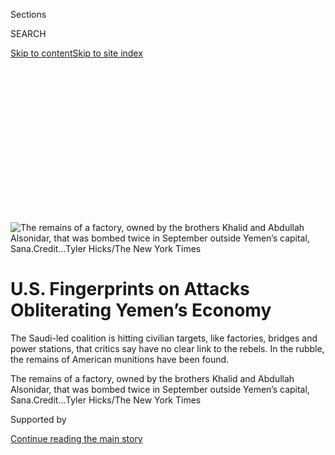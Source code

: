 <div id="app">

<div>

<div>

<div>

<div class="NYTAppHideMasthead css-ikk3s8 e1suatyy0">

<div class="section css-133zg39 e1suatyy2">

<div class="css-eph4ug er09x8g0">

<div class="css-6n7j50">

</div>

<span class="css-1dv1kvn">Sections</span>

<div class="css-10488qs">

<span class="css-1dv1kvn">SEARCH</span>

</div>

[Skip to content](#site-content)[Skip to site
index](#site-index)

</div>

<div class="css-10698na e1huz5gh0">

</div>

</div>

</div>

</div>

<div data-aria-hidden="false">

<div id="site-content" data-role="main">

<div>

<div class="css-1aor85t" style="opacity:0.000000001;z-index:-1;visibility:hidden">

<div class="css-1hqnpie">

<div class="css-epjblv">

<span class="css-17xtcya">[Middle
East](/section/world/middleeast)</span><span class="css-x15j1o">|</span><span class="css-fwqvlz">U.S.
Fingerprints on Attacks Obliterating Yemen’s
Economy</span>

</div>

<div class="css-k008qs">

<div class="css-1iwv8en">

<span class="css-18z7m18"></span>

<div>

</div>

</div>

<span class="css-1n6z4y">https://nyti.ms/2eRoyGS</span>

<div class="css-1705lsu">

<div class="css-4xjgmj">

<div class="css-4skfbu" data-role="toolbar" data-aria-label="Social Media Share buttons, Save button, and Comments Panel with current comment count" data-testid="share-tools">

  - 
  - 
  - 
  - 
    
    <div class="css-6n7j50">
    
    </div>

  - 
  - 

</div>

</div>

</div>

</div>

</div>

</div>

<div class="css-11qgg8s">

</div>

<div id="fullBleedHeaderContent">

<div class="css-9fsmc8">

![<span class="css-16f3y1r e13ogyst0" data-aria-hidden="true">The
remains of a factory, owned by the brothers Khalid and Abdullah
Alsonidar, that was bombed twice in September outside Yemen’s capital,
Sana.</span><span class="css-cnj6d5 e1z0qqy90" itemprop="copyrightHolder"><span class="css-1ly73wi e1tej78p0">Credit...</span><span><span>Tyler
Hicks/The New York
Times</span></span></span>](https://static01.graylady3jvrrxbe.onion/images/2016/11/10/world/middleeast/Yemen-slide-AVYH/Yemen-slide-AVYH-articleLarge-v2.jpg?quality=75&auto=webp&disable=upscale)

</div>

<div class="css-1pumfk">

<div class="css-1vkm6nb ehdk2mb0">

# U.S. Fingerprints on Attacks Obliterating Yemen’s Economy

</div>

The Saudi-led coalition is hitting civilian targets, like factories,
bridges and power stations, that critics say have no clear link to the
rebels. In the rubble, the remains of American munitions have been
found.

</div>

<div class="css-nwzfg5 e1gnum310">

<span class="css-1f9pvn2 middleeast">The remains of a factory, owned by
the brothers Khalid and Abdullah Alsonidar, that was bombed twice in
September outside Yemen’s capital,
Sana.</span><span class="css-cnj6d5 e1z0qqy90" itemprop="copyrightHolder"><span class="css-1ly73wi e1tej78p0">Credit...</span><span><span>Tyler
Hicks/The New York Times</span></span></span>

</div>

<div id="sponsor-wrapper" class="css-1hyfx7x">

<div id="sponsor-slug" class="css-19vbshk">

Supported by

</div>

[Continue reading the main
story](#after-sponsor)

<div id="sponsor" class="ad sponsor-wrapper" style="text-align:center;height:100%;display:block">

</div>

<div id="after-sponsor">

</div>

</div>

<div class="css-1wx1auc e1gnum311">

<div class="css-18e8msd">

<div class="css-vp77d3 epjyd6m0">

<div class="css-1baulvz">

By [<span class="css-1baulvz last-byline" itemprop="name">Ben
Hubbard</span>](http://www.nytimes3xbfgragh.onion/by/ben-hubbard)

</div>

</div>

  - Nov. 13,
    2016

  - 
    
    <div class="css-4xjgmj">
    
    <div class="css-d8bdto" data-role="toolbar" data-aria-label="Social Media Share buttons, Save button, and Comments Panel with current comment count" data-testid="share-tools">
    
      - 
      - 
      - 
      - 
        
        <div class="css-6n7j50">
        
        </div>
    
      - 
      - 
    
    </div>
    
    </div>

</div>

</div>

</div>

<div class="section meteredContent css-1r7ky0e" name="articleBody" itemprop="articleBody">

<div class="css-1fanzo5 StoryBodyCompanionColumn">

<div class="css-53u6y8">

SANA, Yemen — For decades, Mustafa Elaghil’s family produced snack foods
popular in Yemen, chips and corn curls in bright packaging decorated
with the image of Ernie from “[Sesame
Street](http://www.sesamestreet.org/).”

But over the summer, a military coalition led by [Saudi
Arabia](http://www.nytimes3xbfgragh.onion/topic/destination/saudi-arabia?8qa)
sent warplanes over
[Yemen](http://www.nytimes3xbfgragh.onion/topic/destination/yemen?8qa)
and bombed the Elaghils’ factory. The explosion destroyed it, setting it
ablaze and trapping the workers inside.

The attack killed 10 employees and wiped out a business that had
employed dozens of families.

“It was everything for us,” Mr. Elaghil said.

The Saudi-led coalition [has bombed
Yemen](http://www.nytimes3xbfgragh.onion/2016/10/31/world/middleeast/airstrikes-kill-dozens-in-western-yemen.html?rref=collection%2Ftimestopic%2FYemen&action=click&contentCollection=world&region=stream&module=stream_unit&version=latest&contentPlacement=3&pgtype=collection)
for the last 19 months, trying to oust a rebel group aligned with Iran
that [took control of the
capital](http://www.nytimes3xbfgragh.onion/2014/09/22/world/middleeast/yemens-prime-minister-resigns-amid-chaos-and-another-cease-fire.html),
Sana, in 2014. The Saudis want to restore the country’s exiled
president, [Abdu Rabbu Mansour
Hadi](http://www.nytimes3xbfgragh.onion/2015/02/22/world/africa/yemens-former-president-flees-capital.html),
who led an internationally recognized government more aligned with its
interests.

</div>

</div>

<div class="css-1fanzo5 StoryBodyCompanionColumn">

<div class="css-53u6y8">

But instead of defeating the rebels, the campaign has sunk into a
grinding stalemate, systematically obliterating Yemen’s already
bare-bones economy. The coalition has destroyed a wide variety of
civilian targets that critics say have no clear link to the rebels.

It has hit
[hospitals](http://www.nytimes3xbfgragh.onion/2016/08/16/world/middleeast/yemen-doctors-without-borders-hospital-bombing.html)
and schools. It has destroyed bridges, power stations, poultry farms, a
key seaport and factories that produce yogurt, tea, tissues, ceramics,
Coca-Cola and potato chips. It has bombed weddings and [a
funeral](http://www.nytimes3xbfgragh.onion/2016/10/09/world/middleeast/yemen-saudi-arabia-houthis-rebels.html).

The bombing campaign has exacerbated a humanitarian crisis in the Arab
world’s poorest country, where cholera is spreading, millions of people
are struggling to get enough food, and malnourished babies are
overwhelming hospitals, according to the United Nations. Millions have
been forced from their homes, and since August, the government has been
unable to pay the salaries of most of the 1.2 million civil servants.

</div>

</div>

<div class="css-79elbk" data-testid="photoviewer-wrapper">

<div class="css-z3e15g" data-testid="photoviewer-wrapper-hidden">

</div>

<div class="css-1a48zt4 ehw59r15" data-testid="photoviewer-children">

![<span class="css-16f3y1r e13ogyst0" data-aria-hidden="true">A patient
at Al-Salam Hospital in Amran, Yemen. The effects of the war are seen
everywhere in the
country.</span><span class="css-cnj6d5 e1z0qqy90" itemprop="copyrightHolder"><span class="css-1ly73wi e1tej78p0">Credit...</span><span>Tyler
Hicks/The New York
Times</span></span>](https://static01.graylady3jvrrxbe.onion/images/2016/11/10/world/middleeast/Yemen-slide-G63C/Yemen-slide-G63C-articleInline.jpg?quality=75&auto=webp&disable=upscale)

</div>

</div>

<div class="css-1fanzo5 StoryBodyCompanionColumn">

<div class="css-53u6y8">

Publicly, the United States has kept its distance from the war, but its
decades-old alliance with Saudi Arabia, underpinned by tens of billions
of dollars in weapons sales, has left American fingerprints on the air
campaign.

</div>

</div>

<div class="css-1fanzo5 StoryBodyCompanionColumn">

<div class="css-53u6y8">

Many strikes are carried out by pilots trained by the United States, who
fly American-made jets that are refueled in the air by American planes.
And Yemenis often find the remains of American-made munitions, as they
did in the ruins after a strike that killed more than 100 mourners at a
funeral last month.

Graffiti on walls across Sana reads: “America is killing the Yemeni
people.”

President-elect Donald J. Trump has not said whether he will continue
United States support for the war, but has been very critical of Saudi
Arabia, saying it does not “survive without us.” At a rally in January,
he said Iran was “going into Yemen” and was “going to have everything”
in the region, but he did not clarify how he would respond.

The sweeping destruction of civilian infrastructure has led analysts and
aid workers to conclude that hitting Yemen’s economy is part of the
coalition’s strategy.

“The economic dimension of this war has become a tactic,” said Jamie
McGoldrick, the United Nations’ humanitarian coordinator for Yemen. “It
is all consistent — the port, the bridges, the factories. They are
getting destroyed, and it is to put pressure on the politics.”

In a written response to questions, a coalition spokesman, Maj. Gen.
Ahmed Asseri, said the air campaign had halted the rebels’ advance,
destroyed 90 percent of their rockets and aircraft and pressured them to
join talks aimed at ending the war. He denied that the coalition sought
to inflict suffering on civilians and said only facilities connected to
the war effort had been hit.

He blamed the rebel group, the Houthis, for the humanitarian crisis.

“This is primarily the responsibility of the rebels, who have displaced
Yemen’s legitimate government and who are impeding the flow of
humanitarian supplies,” General Asseri said.

Saudi Arabia and other Persian Gulf countries are also among the top
donors of aid to Yemen. So even as they undermine its self-sufficiency,
they help sustain the population.

</div>

</div>

<div class="css-1fanzo5 StoryBodyCompanionColumn">

<div class="css-53u6y8">

The air campaign’s civilian toll has led to calls by some American
lawmakers to postpone arms sales to Saudi Arabia.

“It is a significant moral outrage that we continue to provide arms to
Saudi Arabia and to participate in military operations in Yemen,” said
Representative Ted Lieu, a Democrat from California who was a military
prosecutor in the Air Force. “The United States is at risk of aiding and
abetting war crimes in
Yemen.”

</div>

</div>

<div class="css-79elbk" data-testid="photoviewer-wrapper">

<div class="css-z3e15g" data-testid="photoviewer-wrapper-hidden">

</div>

<div class="css-1a48zt4 ehw59r15" data-testid="photoviewer-children">

<div class="css-1xdhyk6 erfvjey0">

<span class="css-1ly73wi e1tej78p0">Image</span>

<div class="css-zjzyr8">

<div data-testid="lazyimage-container" style="height:386.6666666666667px">

</div>

</div>

</div>

<span class="css-16f3y1r e13ogyst0" data-aria-hidden="true">Sana’s Old
City, where rebels were in control. The Saudi-led coalition has targeted
civilian infrastructure from the
air.</span><span class="css-cnj6d5 e1z0qqy90" itemprop="copyrightHolder"><span class="css-1ly73wi e1tej78p0">Credit...</span><span>Tyler
Hicks/The New York Times</span></span>

</div>

</div>

<div class="css-1fanzo5 StoryBodyCompanionColumn">

<div class="css-53u6y8">

## A Country in Chaos

The difficulty in just getting to Yemen demonstrates how much the war
has upended the country.

The internationally recognized government is based in Saudi Arabia and
in the south of Yemen. For a recent 10-day trip to Sana and surrounding
areas, a photographer and I had to obtain visas from the Houthis.

We could not book flights into Sana because the Saudi-led coalition had
halted all commercial air traffic. The United Nations allowed us onto an
aid flight. As soon as we touched down, we saw traces of the war: the
scattered carcasses of destroyed airplanes along the runway.

Once in Yemen, we were told that we could not go anywhere without a
representative of the Houthis. He was with us whenever we left the
hotel. We did not visit military sites, which the coalition has heavily
bombed to destroy the ballistic missiles that the rebels have fired into
the kingdom, killing civilians.

But the damage and suffering caused by the war were everywhere.

Beggars displaced by the fighting thronged our car, pleading for money
and food. Buildings destroyed by airstrikes dotted the capital: the
Defense and Interior Ministries, the army and central security
headquarters, the Police Academy and Officers’ Club, the Sana Chamber of
Commerce and Industry, the homes of officials who had joined the rebels.

</div>

</div>

<div class="css-1fanzo5 StoryBodyCompanionColumn">

<div class="css-53u6y8">

The conflict has split the country, with forces backed by gulf nations
and nominally loyal to the exiled president in the south and east, where
Al Qaeda and the Islamic State have staged deadly attacks.

But in the areas we visited in Yemen’s northwest, the rebels were firmly
in control, their gunmen running checkpoints alongside police officers
who had joined them. In Sana’s Old City, posters of “martyrs” killed in
the war covered entire buildings. Trucks with mounted machine guns,
carrying fighters, occasionally sped
by.

</div>

</div>

<div class="css-79elbk" data-testid="photoviewer-wrapper">

<div class="css-z3e15g" data-testid="photoviewer-wrapper-hidden">

</div>

<div class="css-1a48zt4 ehw59r15" data-testid="photoviewer-children">

<div class="css-1xdhyk6 erfvjey0">

<span class="css-1ly73wi e1tej78p0">Image</span>

<div class="css-zjzyr8">

<div data-testid="lazyimage-container" style="height:258.4561403508772px">

</div>

</div>

</div>

<span class="css-16f3y1r e13ogyst0" data-aria-hidden="true">The cultural
center in Hajjah was destroyed from the air last
year.</span><span class="css-cnj6d5 e1z0qqy90" itemprop="copyrightHolder"><span class="css-1ly73wi e1tej78p0">Credit...</span><span>Tyler
Hicks/The New York Times</span></span>

</div>

</div>

<div class="css-1fanzo5 StoryBodyCompanionColumn">

<div class="css-53u6y8">

Spray-painted across the city was the Houthis’ rallying cry: “God is
great. Death to America. Death to Israel. Curse on the Jews. Victory for
Islam.”

On the edge of town, Yemeni families snapped photos of the ruins of [a
reception
center](http://www.nytimes3xbfgragh.onion/video/world/middleeast/100000004736495/in-the-rubble-of-an-airstrike-in-yemen.html)
that the coalition hit with two airstrikes in a single attack last month
while the Houthi-allied interior minister was receiving condolences for
his deceased father. Human Rights Watch called the attack on the funeral
“[an apparent war
crime](https://www.hrw.org/news/2016/10/13/yemen-saudi-led-funeral-attack-apparent-war-crime).”

United Nations officials gave us photos of remnants found at the site
that indicated it had been hit with at least one American-made,
500-pound, laser-guided bomb. American warplanes routinely use that
class of bomb, and the United States has provided such bombs to the
Saudi military.

</div>

</div>

<div class="css-1fanzo5 StoryBodyCompanionColumn">

<div class="css-53u6y8">

## ‘What’s Missing? Everything\!’

On an expanse of rocky ground near the town of Khamer northwest of the
capital, where they have been since fleeing their homes last year,
hundreds of families have built shelters out of canvas, plastic sheeting
and mud bricks. Most survive on charity, eating rice and bread cooked on
mud stoves fired with wood or
garbage.

</div>

</div>

<div class="css-79elbk" data-testid="photoviewer-wrapper">

<div class="css-z3e15g" data-testid="photoviewer-wrapper-hidden">

</div>

<div class="css-1a48zt4 ehw59r15" data-testid="photoviewer-children">

<div class="css-1xdhyk6 erfvjey0">

<span class="css-1ly73wi e1tej78p0">Image</span>

<div class="css-zjzyr8">

<div data-testid="lazyimage-container" style="height:258.4561403508772px">

</div>

</div>

</div>

<span class="css-16f3y1r e13ogyst0" data-aria-hidden="true">A camp of
displaced Yemenis in the town of Khamer last month. International groups
have struggled to get them
aid.</span><span class="css-cnj6d5 e1z0qqy90" itemprop="copyrightHolder"><span class="css-1ly73wi e1tej78p0">Credit...</span><span>Tyler
Hicks/The New York Times</span></span>

</div>

</div>

<div class="css-1fanzo5 StoryBodyCompanionColumn">

<div class="css-53u6y8">

In one tent, Farea Gayid, 55, said he had worked as an army engineer
until his unit collapsed when the airstrikes began. An attack near his
home killed his neighbors, so he and his family fled on foot. A trucker
gave them a ride to Khamer, so they settled there, joining the more than
2.5 million Yemenis who the [United Nations
says](http://reporting.unhcr.org/node/2647#_ga=1.211671634.657052128.1471022517)
are internally displaced.

In August, the government could no longer afford to pay Mr. Gayid his
$200 monthly salary.

“Now my children beg in the market,” he said. “If the situation
continues like this, there is no future.”

While the war spawned Yemen’s humanitarian crisis, aid workers say
coalition bombings of critical infrastructure have exacerbated it.

Before the war, Yemen imported 90 percent of its food, mostly through
the Red Sea port of Hodeida.

Last year, the coalition [bombed the
port](http://www.reuters.com/article/us-yemen-security-idUSKCN0QN0HX20150819),
damaging its cranes. Now ships often wait for weeks at sea to unload,
and some goods are close to expiration by the time they arrive, said Mr.
McGoldrick, the United Nations
official.

</div>

</div>

<div class="css-79elbk" data-testid="photoviewer-wrapper">

<div class="css-z3e15g" data-testid="photoviewer-wrapper-hidden">

</div>

<div class="css-1a48zt4 ehw59r15" data-testid="photoviewer-children">

<div class="css-1xdhyk6 erfvjey0">

<span class="css-1ly73wi e1tej78p0">Image</span>

<div class="css-zjzyr8">

<div data-testid="lazyimage-container" style="height:258.4561403508772px">

</div>

</div>

</div>

<span class="css-16f3y1r e13ogyst0" data-aria-hidden="true">Yemeni
refugees in Khamer, northwest of the capital,
Sana.</span><span class="css-cnj6d5 e1z0qqy90" itemprop="copyrightHolder"><span class="css-1ly73wi e1tej78p0">Credit...</span><span>Tyler
Hicks/The New York Times</span></span>

</div>

</div>

<div class="css-1fanzo5 StoryBodyCompanionColumn">

<div class="css-53u6y8">

The coalition has also bombed key bridges, including [the main one
between the port and the
capital](https://twitter.com/AmbassadorPower/status/765682969520418817),
forcing truckers to take long detours.

</div>

</div>

<div class="css-1fanzo5 StoryBodyCompanionColumn">

<div class="css-53u6y8">

“It is an all-encompassing, applied economic suppression and
strangulation that is causing everyone here to feel it,” Mr. McGoldrick
said. “The collapse of the economy is starting to bite very hard.”

According to the [World Food
Program](https://www.wfp.org/countries/yemen), 14.4 million of Yemen’s
26 million people do not have enough food, and malnutrition is rising.

The suffering is clear in the capital.

“What’s missing? Everything\!” said Manal al-Ariqi, a doctor in Sana’s
main pediatric hospital. “We lack medical staff, nurses and medicine.”

Upstairs, nearly every room contained a malnourished baby. Most had been
born to mothers who had fled the war and were too disturbed or
malnourished to breast-feed normally, said Ali al-Faqih, a nurse.

In one room lay 7-month-old twin girls, Ruqaya and Suqaina, both with
sunken cheeks.

“We lost everything because of the war,” their grandmother Shariya
al-Awaj said when asked why the girls were so small. “All we brought
with us were our
clothes.”

</div>

</div>

<div class="css-79elbk" data-testid="photoviewer-wrapper">

<div class="css-z3e15g" data-testid="photoviewer-wrapper-hidden">

</div>

<div class="css-1a48zt4 ehw59r15" data-testid="photoviewer-children">

<div class="css-1xdhyk6 erfvjey0">

<span class="css-1ly73wi e1tej78p0">Image</span>

<div class="css-zjzyr8">

<div data-testid="lazyimage-container" style="height:258.4561403508772px">

</div>

</div>

</div>

<span class="css-16f3y1r e13ogyst0" data-aria-hidden="true">The ancient
hilltop town of Kawkaban, a draw for tourists and Yemeni families before
it was
bombed.</span><span class="css-cnj6d5 e1z0qqy90" itemprop="copyrightHolder"><span class="css-1ly73wi e1tej78p0">Credit...</span><span>Tyler
Hicks/The New York Times</span></span>

</div>

</div>

<div class="css-1fanzo5 StoryBodyCompanionColumn">

<div class="css-53u6y8">

## The Economic Wreckage

The destruction in Yemen could cripple its economy long into the future,
and it is unclear how the country will rebuild.

</div>

</div>

<div class="css-1fanzo5 StoryBodyCompanionColumn">

<div class="css-53u6y8">

“They have hit many factories on the basis of suspicion, but we never
get the real reasons,” said Abdul-Hakeem Al Manj, a lawyer at the Sana
Chamber of Commerce and Industry who is helping businesses document the
strikes with an eye toward future prosecution. “Any institution that has
a big hangar, they hit it directly.”

Some businesses said they suspected they were targets only because they
continued to operate after the Houthi takeover.

“For Saudi Arabia, we are all Houthis,” said Haroon al-Sadi of the
state-owned Amran Cement Factory, which once employed 1,500 people
before [it was
bombed](http://www.nytimes3xbfgragh.onion/2016/02/04/world/middleeast/yemen-bombing-coalition-civilians.html)
twice.

Plant workers showed us the remains of munitions they had collected,
including pieces of at least one CBU-105, a cluster bomb unit that
contains 10 high-explosive submunitions. They are manufactured by
Textron Defense Systems of Rhode Island.

General Asseri, the coalition spokesman, said it had “no interest in
damaging any aspect of the Yemeni economy,” and had made great efforts
to avoid harming civilians. He declined to provide details about
specific sites, but said the coalition had “accurate intelligence” that
the sites we visited were “being used by militias to store weapons and
ammunition or a command-and-control center.”

The war has left nothing untouched for the Alsonidar brothers, Khalid
and Abdullah, who own a group of factories outside Sana.

The family works with an Italian company,
[Caprari](http://www.caprari.com/en/welcome.jsp), to produce
agricultural water pumps. It also owns a brick factory, which was out of
use, and was preparing to open a factory to produce metal pipes to go
with the pumps, also with [an Italian partner](http://www.addafer.it/).

</div>

</div>

<div class="css-1fanzo5 StoryBodyCompanionColumn">

<div class="css-53u6y8">

Twice in September, the compound was bombed, destroying all three
factories.

Saudi news reports said the factories had produced rockets for the
rebels, a charge the brothers denied. They and their Italian partners
have written to the United Nations to state that the factories could not
produce military technology, and to call for an investigation, which is
continuing, they said.

“We’re not talking about something useless,” Abdullah Alsonidar said.
“We’re talking about infrastructure and people’s lives. Strikes like
this can bring a family to the ground.”

Remains of munitions that the brothers found at the site indicate that
it was hit with American-made weapons, including one with laser-guidance
equipment that was made in October 2015.

</div>

</div>

</div>

<div>

</div>

<div>

</div>

<div>

</div>

<div>

<div id="bottom-wrapper" class="css-1ede5it">

<div id="bottom-slug" class="css-l9onyx">

Advertisement

</div>

[Continue reading the main
story](#after-bottom)

<div id="bottom" class="ad bottom-wrapper" style="text-align:center;height:100%;display:block;min-height:90px">

</div>

<div id="after-bottom">

</div>

</div>

</div>

</div>

</div>

## Site Index

<div>

</div>

## Site Information Navigation

  - [© <span>2020</span> <span>The New York Times
    Company</span>](https://help.nytimes3xbfgragh.onion/hc/en-us/articles/115014792127-Copyright-notice)

<!-- end list -->

  - [NYTCo](https://www.nytco.com/)
  - [Contact
    Us](https://help.nytimes3xbfgragh.onion/hc/en-us/articles/115015385887-Contact-Us)
  - [Work with us](https://www.nytco.com/careers/)
  - [Advertise](https://nytmediakit.com/)
  - [T Brand Studio](http://www.tbrandstudio.com/)
  - [Your Ad
    Choices](https://www.nytimes3xbfgragh.onion/privacy/cookie-policy#how-do-i-manage-trackers)
  - [Privacy](https://www.nytimes3xbfgragh.onion/privacy)
  - [Terms of
    Service](https://help.nytimes3xbfgragh.onion/hc/en-us/articles/115014893428-Terms-of-service)
  - [Terms of
    Sale](https://help.nytimes3xbfgragh.onion/hc/en-us/articles/115014893968-Terms-of-sale)
  - [Site
    Map](https://spiderbites.nytimes3xbfgragh.onion)
  - [Help](https://help.nytimes3xbfgragh.onion/hc/en-us)
  - [Subscriptions](https://www.nytimes3xbfgragh.onion/subscription?campaignId=37WXW)

</div>

</div>

</div>

</div>
